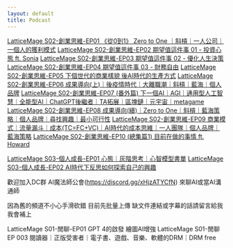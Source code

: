 ```yaml
---
layout: default
title: Podcast
---
```


[LatticeMage S02-創業思維-EP01 《從0到1》 Zero to One ｜斜槓｜一人公司｜一個人的獲利模式](https://youtu.be/aYZvxMGOxfc)
[LatticeMage S02-創業思維-EP02 期望值這件事 01 - 投資心態 ft. Sonia](https://youtu.be/Frob1Bu7Hjg)
[LatticeMage S02-創業思維-EP03 期望值這件事 02 - 優化人生決策](https://youtu.be/9UWfPpsmdY8)
[LatticeMage S02-創業思維-EP04 期望值這件事 03 - 財務自由](https://youtu.be/SvAUIRGmTds)
[LatticeMage S02-創業思維-EP05 下個世代的商業樣貌 後AI時代的生產方式](https://youtu.be/Le47HgJGaKs)
[LatticeMage S02-創業思維-EP06 成果導向(上)｜後疫情時代｜大離職潮｜斜槓｜藍海｜個人品牌](https://youtu.be/aqXNgqHISkw)
[LatticeMage S02-創業思維-EP07 (番外篇) 下一個AI｜AGI｜通用型人工智慧｜全能型AI｜ChatGPT後繼者｜TA拓展｜區塊鏈｜元宇宙｜metagame](https://youtu.be/UrZpPfYgHSY)
[LatticeMage S02-創業思維-EP08 成果導向(續)｜Zero to One｜斜槓｜藍海策略｜個人品牌｜尋找興趣｜最小可行性](https://youtu.be/oI-KF1q34rA)
[LatticeMage S02-創業思維-EP09 商業模式｜流量漏斗｜成本(TC=FC+VC)｜AI時代的成本思維｜一人團隊｜個人品牌｜藍海策略](https://youtu.be/qzW6LdJIF1M)
[LatticeMage S02-創業思維-EP10 (總集篇1) 目前在做的事情 ft. Howard](https://youtu.be/s7a7GcNtLQE)

[LatticeMage S03-個人成長-EP01 心態｜灰階思考｜心智模型書單](https://youtu.be/-W_18XZ0zgE)
[LatticeMage S03-個人成長-EP02 AI時代下反思如何探索自己的興趣](https://youtu.be/_4WrDm1W0ag)


歡迎加入DC群 AI魔法師公會(https://discord.gg/xHjzATYCfN) 來聊AI或當AI溝通師

因為舊的頻道不小心手滑砍錯  目前先批量上傳
缺文件連結或字幕的話請留言給我  我會補上




LatticeMage S01-閒聊-EP01 GPT 4的啟發  繪圖AI增強
LatticeMage S01-閒聊 EP 003 閱讀器｜正版受害者｜電子書、遊戲、音樂、軟體的DRM｜DRM free
